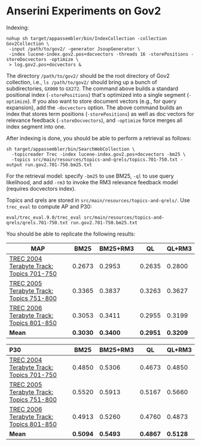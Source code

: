 # Anserini Experiments on Gov2

Indexing:

```
nohup sh target/appassembler/bin/IndexCollection -collection Gov2Collection \
 -input /path/to/gov2/ -generator JsoupGenerator \
 -index lucene-index.gov2.pos+docvectors -threads 16 -storePositions -storeDocvectors -optimize \
 > log.gov2.pos+docvectors &

```

The directory `/path/to/gov2/` should be the root directory of Gov2 collection, i.e., `ls /path/to/gov2/` should bring 
up a bunch of subdirectories, `GX000` to `GX272`. The command above builds a standard positional index (`-storePositions`) 
that's optimized into a single segment (`-optimize`). If you also want to store document vectors (e.g., for query 
expansion), add the `-docvectors` option.  The above command builds an index that stores term positions (`-storePositions`) 
as well as doc vectors for relevance feedback (`-storeDocvectors`), and `-optimize` force merges all index segment into one.

After indexing is done, you should be able to perform a retrieval as follows:

```
sh target/appassembler/bin/SearchWebCollection \
  -topicreader Trec -index lucene-index.gov2.pos+docvectors -bm25 \
  -topics src/main/resources/topics-and-qrels/topics.701-750.txt -output run.gov2.701-750.bm25.txt
```

For the retrieval model: specify `-bm25` to use BM25, `-ql` to use query likelihood, and add `-rm3` to invoke the RM3 
relevance feedback model (requires docvectors index).

Topics and qrels are stored in `src/main/resources/topics-and-qrels/`. Use `trec_eval` to compute AP and P30:

```
eval/trec_eval.9.0/trec_eval src/main/resources/topics-and-qrels/qrels.701-750.txt run.gov2.701-750.bm25.txt
```

You should be able to replicate the following results:

MAP                                                                                     | BM25   |BM25+RM3| QL     | QL+RM3
----------------------------------------------------------------------------------------|--------|--------|--------|--------
[TREC 2004 Terabyte Track: Topics 701-750](http://trec.nist.gov/data/terabyte04.html)   | 0.2673 | 0.2953 | 0.2635 | 0.2800
[TREC 2005 Terabyte Track: Topics 751-800](http://trec.nist.gov/data/terabyte05.html)   | 0.3365 | 0.3837 | 0.3263 | 0.3627
[TREC 2006 Terabyte Track: Topics 801-850](http://trec.nist.gov/data/terabyte06.html)   | 0.3053 | 0.3411 | 0.2955 | 0.3199
**Mean**                                                                                | **0.3030** | **0.3400** | **0.2951** | **0.3209**


P30                                                                                     | BM25   |BM25+RM3|  QL    | QL+RM3
:---------------------------------------------------------------------------------------|--------|--------|--------|--------
[TREC 2004 Terabyte Track: Topics 701-750](http://trec.nist.gov/data/terabyte04.html)   | 0.4850 | 0.5306 | 0.4673 | 0.4850
[TREC 2005 Terabyte Track: Topics 751-800](http://trec.nist.gov/data/terabyte05.html)   | 0.5520 | 0.5913 | 0.5167 | 0.5660
[TREC 2006 Terabyte Track: Topics 801-850](http://trec.nist.gov/data/terabyte06.html)   | 0.4913 | 0.5260 | 0.4760 | 0.4873
**Mean**                                                                                | **0.5094** | **0.5493** | **0.4867** | **0.5128**

